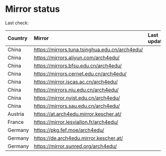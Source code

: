 <script src="./time.js"></script>
# Mirror status
Last check: <script type="text/javascript">localize(1717363086.919903);</script>

|Country|Mirror|Last update|
|:------|:-----|:----------|
|China|https://mirrors.tuna.tsinghua.edu.cn/arch4edu/|<script type="text/javascript">localize(1717310226);</script>|
|China|https://mirrors.aliyun.com/arch4edu/|<script type="text/javascript">localize(1717267460);</script>|
|China|https://mirrors.bfsu.edu.cn/arch4edu/|<script type="text/javascript">localize(1717310226);</script>|
|China|https://mirrors.cernet.edu.cn/arch4edu/|<script type="text/javascript">localize(1717310226);</script>|
|China|https://mirror.iscas.ac.cn/arch4edu/|<script type="text/javascript">localize(1717310226);</script>|
|China|https://mirrors.nju.edu.cn/arch4edu/|<script type="text/javascript">localize(1717267460);</script>|
|China|https://mirror.nyist.edu.cn/arch4edu/|<script type="text/javascript">localize(1717310226);</script>|
|China|https://mirrors.sau.edu.cn/arch4edu/|<script type="text/javascript">localize(1717310226);</script>|
|Austria|https://at.arch4edu.mirror.kescher.at/|<script type="text/javascript">localize(1717310226);</script>|
|France|https://mirror.lesviallon.fr/arch4edu/|<script type="text/javascript">localize(1717310226);</script>|
|Germany|https://pkg.fef.moe/arch4edu/|<script type="text/javascript">localize(1717310226);</script>|
|Germany|https://de.arch4edu.mirror.kescher.at/|<script type="text/javascript">localize(1717310226);</script>|
|Germany|https://mirror.sunred.org/arch4edu/|<script type="text/javascript">localize(1717310226);</script>|

<script src="./tablefilter/tablefilter.js"></script>
<script src="./table.js"></script>